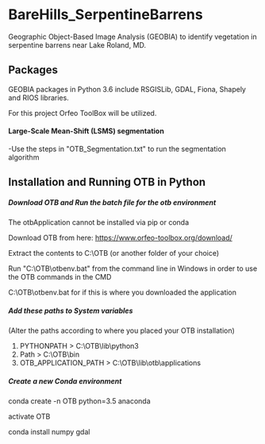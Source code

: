 # BareHills_SerpentineBarrens
Geographic Object-Based Image Analysis (GEOBIA) to identify vegetation in serpentine barrens near Lake Roland, MD.

## Packages
GEOBIA packages in Python 3.6 include RSGISLib, GDAL, Fiona, Shapely and RIOS libraries.

For this project Orfeo ToolBox will be utilized.

#### Large-Scale Mean-Shift (LSMS) segmentation



-Use the steps in "OTB_Segmentation.txt" to run the segmentation algorithm

## Installation and Running OTB in Python

##### Download OTB and Run the batch file for the otb environment
The otbApplication cannot be installed via pip or conda

Download OTB from here: https://www.orfeo-toolbox.org/download/

Extract the contents to C:\OTB (or another folder of your choice)

Run "C:\OTB\otbenv.bat" from the command line in Windows in order to use the OTB commands in the CMD

C:\OTB\otbenv.bat for if this is where you downloaded the application

##### Add these paths to System variables
(Alter the paths according to where you placed your OTB installation)
1. PYTHONPATH > C:\OTB\lib\python3
2. Path > C:\OTB\bin
3. OTB_APPLICATION_PATH > C:\OTB\lib\otb\applications

##### Create a new Conda environment
conda create -n OTB python=3.5 anaconda

activate OTB

conda install numpy gdal
